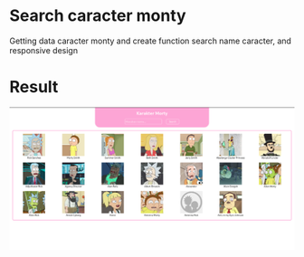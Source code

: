 # Search caracter monty
Getting data caracter monty and create function search name caracter, and responsive design

# Result
![alt text](./public//images/image.png)
